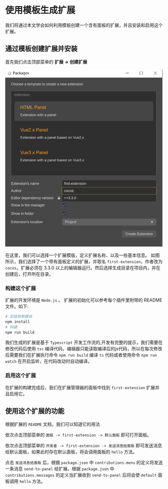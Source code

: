 # 使用模板生成扩展

我们将通过本文学会如何利用模板创建一个含有面板的扩展，并且安装和启用这个扩展。

## 通过模板创建扩展并安装

首先我们点击顶部菜单的 **扩展 -> 创建扩展**

<img src="./image/create-extension-panel.png" alt="create-extension-panel" style="zoom:67%;" />

在这里，我们可以选择一个扩展模版，定义扩展名称、以及一些基本信息。
如图所示，我们选择了一个带有面板定义的扩展，并取名 `first-extension`，作者改为 `cocos`，扩展必须在 3.3.0 以上的编辑器运行。然后选择生成目录在项目内，并在创建后，打开所在目录。

### 构建这个扩展

扩展的开发环境是 `Node.js` 。
扩展的初始化可以参考每个插件里附带的 README 文件。如下:

```bash
# 安装依赖模块
npm install
# 构建
npm run build
```

我们生成的扩展是基于 `Typescript` 开发工作流的,开发有完整的提示，我们需要在修改代码后使用 `tsc` 编译代码，编辑器只能读取编译后的js代码，所以在每次修改后需要我们在扩展执行命令 `npm run build` 编译 `ts` 代码或者使用命令 `npm run watch` 在开启监听，在代码改动时自动编译。

### 启用这个扩展

在扩展的构建完成后，我们在扩展管理器的面板中找到 `first-extension` 扩展并且启用它。


## 使用这个扩展的功能

根据扩展的 `README` 文档，我们可以知道它的用法

依次点击顶部菜单的 `面板 -> first-extension -> 默认面板` 即可打开面板。

依次点击顶部菜单的 `开发者 -> first-extension -> 发送消息给面板` 即可发送消息给默认面板，如果此时存在默认面板，将会调用面板的 `hello` 方法。

点击 `发送消息给面板` 后，根据 `package.json` 中 `contributions.menu` 的定义将发送一条消息 `send-to-panel` 给扩展。根据 `package.json` 中 `contributions.messages` 的定义当扩展收到 `send-to-panel` 后将会使 `default` 面板调用 `hello` 方法。
